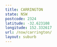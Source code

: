 ```yaml
---
title: CARRINGTON
state: NSW
postcode: 2324
latitude: -32.623108
longitude: 152.332617
url: /nsw/carrington/
layout: suburb
---
```

